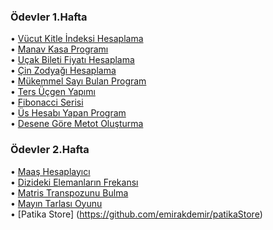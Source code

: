 ### Ödevler 1.Hafta
• [Vücut Kitle İndeksi Hesaplama](https://github.com/emirakdemir/java-egitim/blob/main/java101/src/Temel_Kavramlar_ve_Degiskenler/odevVucutKitleIndeksiHesaplama.java) <br/>
• [Manav Kasa Programı](https://github.com/emirakdemir/java-egitim/blob/main/java101/src/Temel_Kavramlar_ve_Degiskenler/odevManavKasaProgrami.java) <br/>
• [Uçak Bileti Fiyatı Hesaplama](https://github.com/emirakdemir/java-egitim/blob/main/java101/src/Kosullu_ifadeler_ve_Kod_Bloklari/UcakBiletiFiyatiHesaplama.java) <br/>
• [Çin Zodyağı Hesaplama](https://github.com/emirakdemir/java-egitim/blob/main/java101/src/Kosullu_ifadeler_ve_Kod_Bloklari/CinZodyagiHesaplama.java) <br/>
• [Mükemmel Sayı Bulan Program](https://github.com/emirakdemir/java-egitim/blob/main/java101/src/Donguler/OdevMukemmelSayi.java) <br/>
• [Ters Üçgen Yapımı](https://github.com/emirakdemir/java-egitim/blob/main/java101/src/Donguler/OdevTersUcgenYapimi.java) <br/>
• [Fibonacci Serisi](https://github.com/emirakdemir/java-egitim/blob/main/java101/src/Donguler/OdevFibonacciSerisi.java) <br/>
• [Üs Hesabı Yapan Program](https://github.com/emirakdemir/java-egitim/blob/main/java101/src/Metotlar/UsluSayiHesaplama.java) <br/>
• [Desene Göre Metot Oluşturma](https://github.com/emirakdemir/java-egitim/blob/main/java101/src/Metotlar/DeseneGoreMetotOlusturma.java) <br/>


### Ödevler 2.Hafta
• [Maaş Hesaplayıcı](https://github.com/emirakdemir/java-egitim/tree/main/java101/src/Siniflar/MaasHesaplayici) <br/>
• [Dizideki Elemanların Frekansı](https://github.com/emirakdemir/java-egitim/blob/main/java101/src/Diziler/OdevDizidekiElemanlarinFrekansi.java) <br/>
• [Matris Transpozunu Bulma](https://github.com/emirakdemir/java-egitim/blob/main/java101/src/Diziler/OdevMatrisTranspozunuBulma.java) <br/>
• [Mayın Tarlası Oyunu](https://github.com/emirakdemir/mayinTarlasi/blob/main/src/MayinTarlasi.java) <br/>
• [Patika Store] (https://github.com/emirakdemir/patikaStore) <br/>
